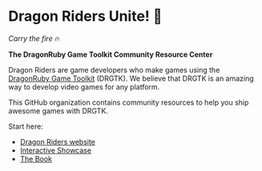 # Dragon Riders Unite! 🐉

_Carry the fire_ 🔥

**The DragonRuby Game Toolkit Community Resource Center**

Dragon Riders are game developers who make games using the [DragonRuby Game Toolkit](https://dragonruby.org/toolkit/game) (DRGTK). We believe that DRGTK is an amazing way to develop video games for any platform.

This GitHub organization contains community resources to help you ship awesome games with DRGTK.

Start here:

- [Dragon Riders website](https://www.dragonriders.community)
- [Interactive Showcase](https://dragonridersunite.itch.io/dragon-os)
- [The Book](https://book.dragonriders.community)
